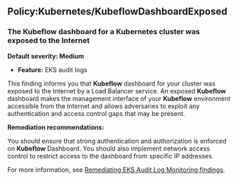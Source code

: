 Policy:Kubernetes/KubeflowDashboardExposed
------------------------------------------


### The **Kubeflow** dashboard for a Kubernetes cluster was exposed to the Internet


**Default severity: Medium**


 * **Feature:** EKS audit logs

This finding informs you that **Kubeflow** dashboard for your cluster was exposed to the Internet by a Load Balancer service. An exposed **Kubeflow** dashboard makes the management interface of your **Kubeflow** environment accessible from the Internet and allows adversaries to exploit any authentication and access control gaps that may be present. 


**Remediation recommendations:**


You should ensure that strong authentication and authorization is enforced on **Kubeflow** Dashboard. You should also implement network access control to restrict access to the dashboard from specific IP addresses.


For more information, see [Remediating EKS Audit Log Monitoring findings](https://docs.aws.amazon.com/guardduty/latest/ug/guardduty-remediate-kubernetes.html).

